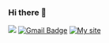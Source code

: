 ### Hi there 👋

[<img src="https://img.shields.io/badge/linkedin-%230077B5.svg?&style=for-the-badge&logo=linkedin&logoColor=white" />](https://www.linkedin.com/in/matheus-sousa-de-jesus/)
[![Gmail Badge](https://img.shields.io/badge/Gmail-D14836?style=for-the-badge&logo=gmail&logoColor=white)](mailto:matheuss.jesus2017@gmail.com)
[![My site](https://img.shields.io/badge/-SITE-084C61?style=for-the-badge&link=mailto:https://mytionbr.github.io/matheussj/)](https://mytionbr.github.io/matheussj/)


